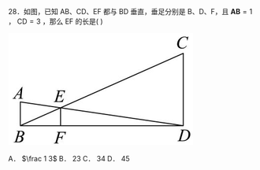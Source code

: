 28．如图，已知 AB、CD、EF 都与 BD 垂直，垂足分别是 B、D、F，且 $\mathbf { A } \mathbf { B } = 1$ ， $\mathrm { C D } { = } 3$ ，那么 EF 的长是( )

![](<../../qs_image_DB/专题1-2_一文吃透相似三角形12个模型·共14类题型（解析版）/e8e4d9ff87b37002939d0a6408f7a7c702cc25d0f9cdbe3a845523f66ecf4095.jpg>)

A． $\frac 1 3$ B． 23 C． 34 D． 45
